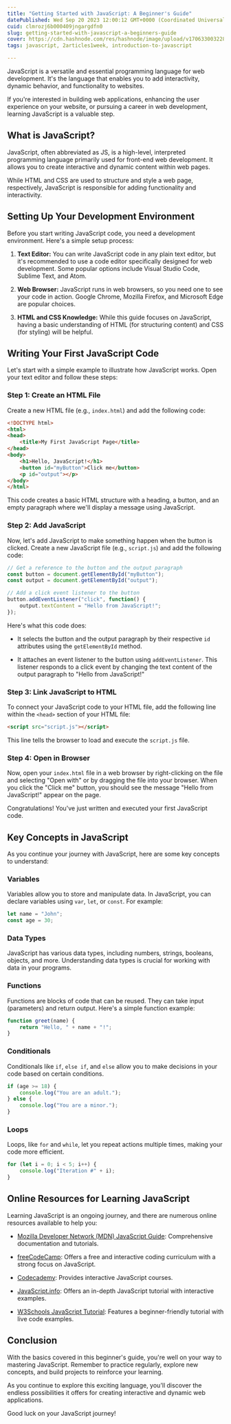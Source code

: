 ```yaml
---
title: "Getting Started with JavaScript: A Beginner's Guide"
datePublished: Wed Sep 20 2023 12:00:12 GMT+0000 (Coordinated Universal Time)
cuid: clmrozj6b000409jngargdfn0
slug: getting-started-with-javascript-a-beginners-guide
cover: https://cdn.hashnode.com/res/hashnode/image/upload/v1706330032283/79f55480-4b00-465f-b92c-68867514c6a0.png
tags: javascript, 2articles1week, introduction-to-javascript

---
```


JavaScript is a versatile and essential programming language for web development. It's the language that enables you to add interactivity, dynamic behavior, and functionality to websites.

If you're interested in building web applications, enhancing the user experience on your website, or pursuing a career in web development, learning JavaScript is a valuable step.

## What is JavaScript?

JavaScript, often abbreviated as JS, is a high-level, interpreted programming language primarily used for front-end web development. It allows you to create interactive and dynamic content within web pages.

While HTML and CSS are used to structure and style a web page, respectively, JavaScript is responsible for adding functionality and interactivity.

## Setting Up Your Development Environment

Before you start writing JavaScript code, you need a development environment. Here's a simple setup process:

1. **Text Editor:** You can write JavaScript code in any plain text editor, but it's recommended to use a code editor specifically designed for web development. Some popular options include Visual Studio Code, Sublime Text, and Atom.
    
2. **Web Browser:** JavaScript runs in web browsers, so you need one to see your code in action. Google Chrome, Mozilla Firefox, and Microsoft Edge are popular choices.
    
3. **HTML and CSS Knowledge:** While this guide focuses on JavaScript, having a basic understanding of HTML (for structuring content) and CSS (for styling) will be helpful.
    

## Writing Your First JavaScript Code

Let's start with a simple example to illustrate how JavaScript works. Open your text editor and follow these steps:

### Step 1: Create an HTML File

Create a new HTML file (e.g., `index.html`) and add the following code:

```html
<!DOCTYPE html>
<html>
<head>
    <title>My First JavaScript Page</title>
</head>
<body>
    <h1>Hello, JavaScript!</h1>
    <button id="myButton">Click me</button>
    <p id="output"></p>
</body>
</html>
```

This code creates a basic HTML structure with a heading, a button, and an empty paragraph where we'll display a message using JavaScript.

### Step 2: Add JavaScript

Now, let's add JavaScript to make something happen when the button is clicked. Create a new JavaScript file (e.g., `script.js`) and add the following code:

```javascript
// Get a reference to the button and the output paragraph
const button = document.getElementById("myButton");
const output = document.getElementById("output");

// Add a click event listener to the button
button.addEventListener("click", function() {
    output.textContent = "Hello from JavaScript!";
});
```

Here's what this code does:

* It selects the button and the output paragraph by their respective `id` attributes using the `getElementById` method.
    
* It attaches an event listener to the button using `addEventListener`. This listener responds to a click event by changing the text content of the output paragraph to "Hello from JavaScript!"
    

### Step 3: Link JavaScript to HTML

To connect your JavaScript code to your HTML file, add the following line within the `<head>` section of your HTML file:

```html
<script src="script.js"></script>
```

This line tells the browser to load and execute the `script.js` file.

### Step 4: Open in Browser

Now, open your `index.html` file in a web browser by right-clicking on the file and selecting "Open with" or by dragging the file into your browser. When you click the "Click me" button, you should see the message "Hello from JavaScript!" appear on the page.

Congratulations! You've just written and executed your first JavaScript code.

## Key Concepts in JavaScript

As you continue your journey with JavaScript, here are some key concepts to understand:

### Variables

Variables allow you to store and manipulate data. In JavaScript, you can declare variables using `var`, `let`, or `const`. For example:

```javascript
let name = "John";
const age = 30;
```

### Data Types

JavaScript has various data types, including numbers, strings, booleans, objects, and more. Understanding data types is crucial for working with data in your programs.

### Functions

Functions are blocks of code that can be reused. They can take input (parameters) and return output. Here's a simple function example:

```javascript
function greet(name) {
    return "Hello, " + name + "!";
}
```

### Conditionals

Conditionals like `if`, `else if`, and `else` allow you to make decisions in your code based on certain conditions.

```javascript
if (age >= 18) {
    console.log("You are an adult.");
} else {
    console.log("You are a minor.");
}
```

### Loops

Loops, like `for` and `while`, let you repeat actions multiple times, making your code more efficient.

```javascript
for (let i = 0; i < 5; i++) {
    console.log("Iteration #" + i);
}
```

## Online Resources for Learning JavaScript

Learning JavaScript is an ongoing journey, and there are numerous online resources available to help you:

* [Mozilla Developer Network (MDN) JavaScript Guide](https://developer.mozilla.org/en-US/docs/Web/JavaScript/Guide): Comprehensive documentation and tutorials.
    
* [freeCodeCamp](https://www.freecodecamp.org/): Offers a free and interactive coding curriculum with a strong focus on JavaScript.
    
* [Codecademy](https://www.codecademy.com/learn/introduction-to-javascript): Provides interactive JavaScript courses.
    
* [JavaScript.info](http://JavaScript.info): Offers an in-depth JavaScript tutorial with interactive examples.
    
* [W3Schools JavaScript Tutorial](https://www.w3schools.com/js/): Features a beginner-friendly tutorial with live code examples.
    

## Conclusion

With the basics covered in this beginner's guide, you're well on your way to mastering JavaScript. Remember to practice regularly, explore new concepts, and build projects to reinforce your learning.

As you continue to explore this exciting language, you'll discover the endless possibilities it offers for creating interactive and dynamic web applications.

Good luck on your JavaScript journey!